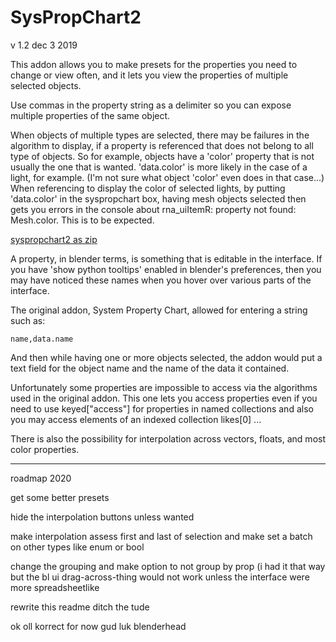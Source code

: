SysPropChart2
===

v 1.2 dec 3 2019


This addon allows you to make presets for the properties you need to change or view often, and it lets you view the properties of multiple selected objects.

Use commas in the property string as a delimiter so you can expose multiple properties of the same object.

When objects of multiple types are selected, there may be failures in the algorithm to display, if a property is referenced that does not belong to all type of objects.  So for example, objects have a 'color' property that is not usually the one that is wanted.  'data.color' is more likely in the case of a light, for example.  (I'm not sure what object 'color' even does in that case...)  When referencing to display the color of selected lights, by putting 'data.color' in the syspropchart box, having mesh objects selected then gets you errors in the console about rna_uiItemR: property not found: Mesh.color. This is to be expected.


[syspropchart2 as zip](https://github.com/dustractor/syspropchart2/releases/download/1.2/syspropchart2.zip)

A property, in blender terms, is something that is editable in the interface.  If you have 'show python tooltips' enabled in blender's preferences, then you may have noticed these names when you hover over various parts of the interface.

The original addon, System Property Chart, allowed for entering a string such as:

    name,data.name

And then while having one or more objects selected, the addon would put a text field for the object name and the name of the data it contained.

Unfortunately some properties are impossible to access via the algorithms used in the original addon.  This one lets you access properties even if you need to use keyed["access"] for properties in named collections and also you may access elements of an indexed collection likes[0] ...

There is also the possibility for interpolation across vectors, floats, and most color properties.

---

roadmap 2020

get some better presets

hide the interpolation buttons unless wanted

make interpolation assess first and last of selection and make set a batch on other types like enum or bool

change the grouping and make option to not group by prop (i had it that way but the bl ui drag-across-thing would not work unless the interface were more spreadsheetlike

rewrite this readme ditch the tude

ok oll korrect for now gud luk blenderhead


